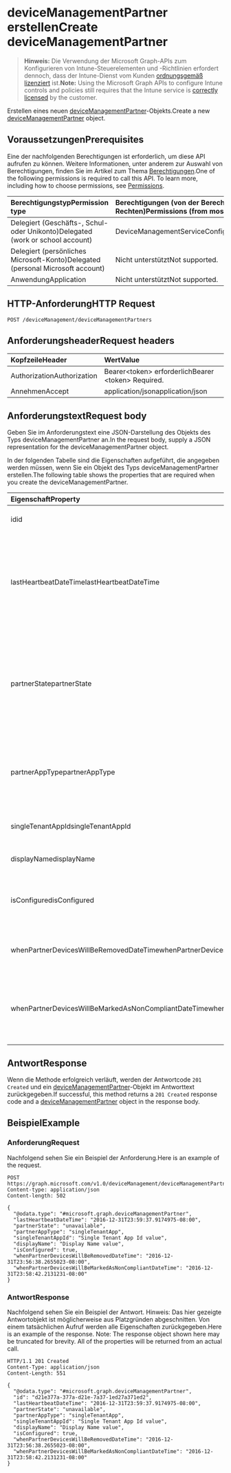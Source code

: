 # <a name="create-devicemanagementpartner"></a><span data-ttu-id="5c953-101">deviceManagementPartner erstellen</span><span class="sxs-lookup"><span data-stu-id="5c953-101">Create deviceManagementPartner</span></span>

> <span data-ttu-id="5c953-102">**Hinweis:** Die Verwendung der Microsoft Graph-APIs zum Konfigurieren von Intune-Steuerelementen und -Richtlinien erfordert dennoch, dass der Intune-Dienst vom Kunden [ordnungsgemäß lizenziert](https://go.microsoft.com/fwlink/?linkid=839381) ist.</span><span class="sxs-lookup"><span data-stu-id="5c953-102">**Note:** Using the Microsoft Graph APIs to configure Intune controls and policies still requires that the Intune service is [correctly licensed](https://go.microsoft.com/fwlink/?linkid=839381) by the customer.</span></span>

<span data-ttu-id="5c953-103">Erstellen eines neuen [deviceManagementPartner](../resources/intune_onboarding_devicemanagementpartner.md)-Objekts.</span><span class="sxs-lookup"><span data-stu-id="5c953-103">Create a new [deviceManagementPartner](../resources/intune_onboarding_devicemanagementpartner.md) object.</span></span>
## <a name="prerequisites"></a><span data-ttu-id="5c953-104">Voraussetzungen</span><span class="sxs-lookup"><span data-stu-id="5c953-104">Prerequisites</span></span>
<span data-ttu-id="5c953-p101">Eine der nachfolgenden Berechtigungen ist erforderlich, um diese API aufrufen zu können. Weitere Informationen, unter anderem zur Auswahl von Berechtigungen, finden Sie im Artikel zum Thema [Berechtigungen](../../../concepts/permissions_reference.md).</span><span class="sxs-lookup"><span data-stu-id="5c953-p101">One of the following permissions is required to call this API. To learn more, including how to choose permissions, see [Permissions](../../../concepts/permissions_reference.md).</span></span>

|<span data-ttu-id="5c953-107">Berechtigungstyp</span><span class="sxs-lookup"><span data-stu-id="5c953-107">Permission type</span></span>|<span data-ttu-id="5c953-108">Berechtigungen (von der Berechtigung mit den meisten Rechten zu der mit den wenigsten Rechten)</span><span class="sxs-lookup"><span data-stu-id="5c953-108">Permissions (from most to least privileged)</span></span>|
|:---|:---|
|<span data-ttu-id="5c953-109">Delegiert (Geschäfts-, Schul- oder Unikonto)</span><span class="sxs-lookup"><span data-stu-id="5c953-109">Delegated (work or school account)</span></span>|<span data-ttu-id="5c953-110">DeviceManagementServiceConfig.ReadWrite.All</span><span class="sxs-lookup"><span data-stu-id="5c953-110">DeviceManagementServiceConfig.ReadWrite.All</span></span>|
|<span data-ttu-id="5c953-111">Delegiert (persönliches Microsoft-Konto)</span><span class="sxs-lookup"><span data-stu-id="5c953-111">Delegated (personal Microsoft account)</span></span>|<span data-ttu-id="5c953-112">Nicht unterstützt</span><span class="sxs-lookup"><span data-stu-id="5c953-112">Not supported.</span></span>|
|<span data-ttu-id="5c953-113">Anwendung</span><span class="sxs-lookup"><span data-stu-id="5c953-113">Application</span></span>|<span data-ttu-id="5c953-114">Nicht unterstützt</span><span class="sxs-lookup"><span data-stu-id="5c953-114">Not supported.</span></span>|

## <a name="http-request"></a><span data-ttu-id="5c953-115">HTTP-Anforderung</span><span class="sxs-lookup"><span data-stu-id="5c953-115">HTTP Request</span></span>
<!-- {
  "blockType": "ignored"
}
-->
``` http
POST /deviceManagement/deviceManagementPartners
```

## <a name="request-headers"></a><span data-ttu-id="5c953-116">Anforderungsheader</span><span class="sxs-lookup"><span data-stu-id="5c953-116">Request headers</span></span>
|<span data-ttu-id="5c953-117">Kopfzeile</span><span class="sxs-lookup"><span data-stu-id="5c953-117">Header</span></span>|<span data-ttu-id="5c953-118">Wert</span><span class="sxs-lookup"><span data-stu-id="5c953-118">Value</span></span>|
|:---|:---|
|<span data-ttu-id="5c953-119">Authorization</span><span class="sxs-lookup"><span data-stu-id="5c953-119">Authorization</span></span>|<span data-ttu-id="5c953-120">Bearer&lt;token&gt; erforderlich</span><span class="sxs-lookup"><span data-stu-id="5c953-120">Bearer &lt;token&gt; Required.</span></span>|
|<span data-ttu-id="5c953-121">Annehmen</span><span class="sxs-lookup"><span data-stu-id="5c953-121">Accept</span></span>|<span data-ttu-id="5c953-122">application/json</span><span class="sxs-lookup"><span data-stu-id="5c953-122">application/json</span></span>|

## <a name="request-body"></a><span data-ttu-id="5c953-123">Anforderungstext</span><span class="sxs-lookup"><span data-stu-id="5c953-123">Request body</span></span>
<span data-ttu-id="5c953-124">Geben Sie im Anforderungstext eine JSON-Darstellung des Objekts des Typs deviceManagementPartner an.</span><span class="sxs-lookup"><span data-stu-id="5c953-124">In the request body, supply a JSON representation for the deviceManagementPartner object.</span></span>

<span data-ttu-id="5c953-125">In der folgenden Tabelle sind die Eigenschaften aufgeführt, die angegeben werden müssen, wenn Sie ein Objekt des Typs deviceManagementPartner erstellen.</span><span class="sxs-lookup"><span data-stu-id="5c953-125">The following table shows the properties that are required when you create the deviceManagementPartner.</span></span>

|<span data-ttu-id="5c953-126">Eigenschaft</span><span class="sxs-lookup"><span data-stu-id="5c953-126">Property</span></span>|<span data-ttu-id="5c953-127">Typ</span><span class="sxs-lookup"><span data-stu-id="5c953-127">Type</span></span>|<span data-ttu-id="5c953-128">Beschreibung</span><span class="sxs-lookup"><span data-stu-id="5c953-128">Description</span></span>|
|:---|:---|:---|
|<span data-ttu-id="5c953-129">id</span><span class="sxs-lookup"><span data-stu-id="5c953-129">id</span></span>|<span data-ttu-id="5c953-130">String</span><span class="sxs-lookup"><span data-stu-id="5c953-130">String</span></span>|<span data-ttu-id="5c953-131">Noch nicht dokumentiert</span><span class="sxs-lookup"><span data-stu-id="5c953-131">Not yet documented</span></span>|
|<span data-ttu-id="5c953-132">lastHeartbeatDateTime</span><span class="sxs-lookup"><span data-stu-id="5c953-132">lastHeartbeatDateTime</span></span>|<span data-ttu-id="5c953-133">DateTimeOffset</span><span class="sxs-lookup"><span data-stu-id="5c953-133">DateTimeOffset</span></span>|<span data-ttu-id="5c953-134">Zeitstempel des letzten Heartbeats nach Aktivierung der Option „Connect to Device management Partner“ durch den Administrator</span><span class="sxs-lookup"><span data-stu-id="5c953-134">Timestamp of last heartbeat after admin enabled option Connect to Device management Partner</span></span>|
|<span data-ttu-id="5c953-135">partnerState</span><span class="sxs-lookup"><span data-stu-id="5c953-135">partnerState</span></span>|[<span data-ttu-id="5c953-136">deviceManagementPartnerTenantState</span><span class="sxs-lookup"><span data-stu-id="5c953-136">deviceManagementPartnerTenantState</span></span>](../resources/intune_onboarding_devicemanagementpartnertenantstate.md)|<span data-ttu-id="5c953-137">Partner-Status, der diesen Mandanten.</span><span class="sxs-lookup"><span data-stu-id="5c953-137">Partner state of this tenant.</span></span> <span data-ttu-id="5c953-138">Mögliche Werte sind: `unknown`, `unavailable`, `enabled`, `terminated`, `rejected` und `unresponsive`.</span><span class="sxs-lookup"><span data-stu-id="5c953-138">Possible values are: `unknown`, `unavailable`, `enabled`, `terminated`, `rejected`, `unresponsive`.</span></span>|
|<span data-ttu-id="5c953-139">partnerAppType</span><span class="sxs-lookup"><span data-stu-id="5c953-139">partnerAppType</span></span>|[<span data-ttu-id="5c953-140">deviceManagementPartnerAppType</span><span class="sxs-lookup"><span data-stu-id="5c953-140">deviceManagementPartnerAppType</span></span>](../resources/intune_onboarding_devicemanagementpartnerapptype.md)|<span data-ttu-id="5c953-141">Partner-App-Typ.</span><span class="sxs-lookup"><span data-stu-id="5c953-141">Partner App type.</span></span> <span data-ttu-id="5c953-142">Mögliche Werte sind: `unknown`, `singleTenantApp` und `multiTenantApp`.</span><span class="sxs-lookup"><span data-stu-id="5c953-142">Possible values are: `unknown`, `singleTenantApp`, `multiTenantApp`.</span></span>|
|<span data-ttu-id="5c953-143">singleTenantAppId</span><span class="sxs-lookup"><span data-stu-id="5c953-143">singleTenantAppId</span></span>|<span data-ttu-id="5c953-144">String</span><span class="sxs-lookup"><span data-stu-id="5c953-144">String</span></span>|<span data-ttu-id="5c953-145">ID der Partner-App mit einem einzelnen Mandanten</span><span class="sxs-lookup"><span data-stu-id="5c953-145">Partner Single tenant App id</span></span>|
|<span data-ttu-id="5c953-146">displayName</span><span class="sxs-lookup"><span data-stu-id="5c953-146">displayName</span></span>|<span data-ttu-id="5c953-147">String</span><span class="sxs-lookup"><span data-stu-id="5c953-147">String</span></span>|<span data-ttu-id="5c953-148">Anzeigename für Partner</span><span class="sxs-lookup"><span data-stu-id="5c953-148">Partner display name</span></span>|
|<span data-ttu-id="5c953-149">isConfigured</span><span class="sxs-lookup"><span data-stu-id="5c953-149">isConfigured</span></span>|<span data-ttu-id="5c953-150">Boolescher Wert</span><span class="sxs-lookup"><span data-stu-id="5c953-150">Boolean</span></span>|<span data-ttu-id="5c953-151">Gibt an, ob Geräteverwaltungspartner konfiguriert ist.</span><span class="sxs-lookup"><span data-stu-id="5c953-151">Whether device management partner is configured or not</span></span>|
|<span data-ttu-id="5c953-152">whenPartnerDevicesWillBeRemovedDateTime</span><span class="sxs-lookup"><span data-stu-id="5c953-152">whenPartnerDevicesWillBeRemovedDateTime</span></span>|<span data-ttu-id="5c953-153">DateTimeOffset</span><span class="sxs-lookup"><span data-stu-id="5c953-153">DateTimeOffset</span></span>|<span data-ttu-id="5c953-154">DateTime in UTC, zu der PartnerDevices entfernt werden</span><span class="sxs-lookup"><span data-stu-id="5c953-154">DateTime in UTC when PartnerDevices will be removed</span></span>|
|<span data-ttu-id="5c953-155">whenPartnerDevicesWillBeMarkedAsNonCompliantDateTime</span><span class="sxs-lookup"><span data-stu-id="5c953-155">whenPartnerDevicesWillBeMarkedAsNonCompliantDateTime</span></span>|<span data-ttu-id="5c953-156">DateTimeOffset</span><span class="sxs-lookup"><span data-stu-id="5c953-156">DateTimeOffset</span></span>|<span data-ttu-id="5c953-157">DateTime in UTC, zu der PartnerDevices als nicht kompatibel gekennzeichnet werden</span><span class="sxs-lookup"><span data-stu-id="5c953-157">DateTime in UTC when PartnerDevices will be marked as NonCompliant</span></span>|



## <a name="response"></a><span data-ttu-id="5c953-158">Antwort</span><span class="sxs-lookup"><span data-stu-id="5c953-158">Response</span></span>
<span data-ttu-id="5c953-159">Wenn die Methode erfolgreich verläuft, werden der Antwortcode `201 Created` und ein [deviceManagementPartner](../resources/intune_onboarding_devicemanagementpartner.md)-Objekt im Antworttext zurückgegeben.</span><span class="sxs-lookup"><span data-stu-id="5c953-159">If successful, this method returns a `201 Created` response code and a [deviceManagementPartner](../resources/intune_onboarding_devicemanagementpartner.md) object in the response body.</span></span>

## <a name="example"></a><span data-ttu-id="5c953-160">Beispiel</span><span class="sxs-lookup"><span data-stu-id="5c953-160">Example</span></span>
### <a name="request"></a><span data-ttu-id="5c953-161">Anforderung</span><span class="sxs-lookup"><span data-stu-id="5c953-161">Request</span></span>
<span data-ttu-id="5c953-162">Nachfolgend sehen Sie ein Beispiel der Anforderung.</span><span class="sxs-lookup"><span data-stu-id="5c953-162">Here is an example of the request.</span></span>
``` http
POST https://graph.microsoft.com/v1.0/deviceManagement/deviceManagementPartners
Content-type: application/json
Content-length: 502

{
  "@odata.type": "#microsoft.graph.deviceManagementPartner",
  "lastHeartbeatDateTime": "2016-12-31T23:59:37.9174975-08:00",
  "partnerState": "unavailable",
  "partnerAppType": "singleTenantApp",
  "singleTenantAppId": "Single Tenant App Id value",
  "displayName": "Display Name value",
  "isConfigured": true,
  "whenPartnerDevicesWillBeRemovedDateTime": "2016-12-31T23:56:38.2655023-08:00",
  "whenPartnerDevicesWillBeMarkedAsNonCompliantDateTime": "2016-12-31T23:58:42.2131231-08:00"
}
```

### <a name="response"></a><span data-ttu-id="5c953-163">Antwort</span><span class="sxs-lookup"><span data-stu-id="5c953-163">Response</span></span>
<span data-ttu-id="5c953-p104">Nachfolgend sehen Sie ein Beispiel der Antwort. Hinweis: Das hier gezeigte Antwortobjekt ist möglicherweise aus Platzgründen abgeschnitten. Von einem tatsächlichen Aufruf werden alle Eigenschaften zurückgegeben.</span><span class="sxs-lookup"><span data-stu-id="5c953-p104">Here is an example of the response. Note: The response object shown here may be truncated for brevity. All of the properties will be returned from an actual call.</span></span>
``` http
HTTP/1.1 201 Created
Content-Type: application/json
Content-Length: 551

{
  "@odata.type": "#microsoft.graph.deviceManagementPartner",
  "id": "d21e377a-377a-d21e-7a37-1ed27a371ed2",
  "lastHeartbeatDateTime": "2016-12-31T23:59:37.9174975-08:00",
  "partnerState": "unavailable",
  "partnerAppType": "singleTenantApp",
  "singleTenantAppId": "Single Tenant App Id value",
  "displayName": "Display Name value",
  "isConfigured": true,
  "whenPartnerDevicesWillBeRemovedDateTime": "2016-12-31T23:56:38.2655023-08:00",
  "whenPartnerDevicesWillBeMarkedAsNonCompliantDateTime": "2016-12-31T23:58:42.2131231-08:00"
}
```



